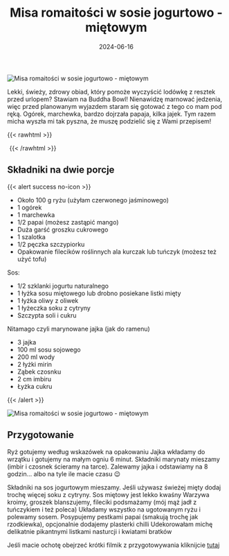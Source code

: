 ﻿---
title: "Misa romaitości w sosie jogurtowo - miętowym"
date: 2024-06-16
categories:
- dania główne
tags:
- buddha bowl
- wegetariańskie
- ryż
thumbnailImagePosition: "top"
---
![Misa romaitości w sosie jogurtowo - miętowym](/img/Misa-rozmaitosci-w-sosie-jogurtowo-mietowym/Misa-rozmaitosci-w-sosie-jogurtowo-mietowym-1.jpg.jpg)

Lekki, świeży, zdrowy obiad, który pomoże wyczyścić lodówkę z resztek przed urlopem? Stawiam na Buddha Bowl! Nienawidzę marnować jedzenia, więc przed planowanym wyjazdem staram się gotować z tego co mam pod ręką. Ogórek, marchewka, bardzo dojrzała papaja, kilka jajek. Tym razem micha wyszła mi tak pyszna, że muszę podzielić się z Wami przepisem!
<!--more-->

{{< rawhtml >}}
<div id="ceneoaffcontainer624479"></div><a id="ceneoaff-logo" title="Ceneo.pl" href="https://www.ceneo.pl/#pid=26977&crid=624479&cid=46110" rel="nofollow"><img style="border:0;width:1px;height:1px;" src="//image.ceneostatic.pl/data/custom_images/4917/custom_image.png" alt="Ceneo.pl" /></a><script type="text/javascript" charset="utf-8">	if (typeof CeneoAPOptions == "undefined" || CeneoAPOptions == null)	{	var CeneoAPOptions = new Array(); 	stamp = parseInt(new Date().getTime()/86400, 10);	var script = document.createElement("script");	script.setAttribute("type", "text/javascript");	script.setAttribute("src", "//partnerzyapi.ceneo.pl/External/ap.js?"+stamp);	script.setAttribute("charset", "utf-8");	var head = document.getElementsByTagName("head")[0];	head.appendChild(script);	}	CeneoAPOptions[CeneoAPOptions.length] =	{		ad_creation: 624479,		ad_channel: 46110,		ad_partner: 26977,		ad_type: 1,		ad_content: '1767,3528,4496',		ad_format: 1,		ad_newpage: true,		ad_basket: false,		ad_container: 'ceneoaffcontainer624479',		ad_formatTypeId: 1,		ad_contextual: false, 		ad_recommended: false, 		ad_showRank: false 	};</script>
{{< /rawhtml >}}

## Składniki na dwie porcje
{{< alert success no-icon >}}
- Około 100 g ryżu (użyłam czerwonego jaśminowego)
- 1 ogórek
- 1 marchewka
- 1/2 papai (możesz zastąpić mango)
- Duża garść groszku cukrowego
- 1 szalotka
- 1/2 pęczka szczypiorku
- Opakowanie filecików roślinnych ala kurczak lub tuńczyk (możesz też użyć tofu)


Sos:
- 1/2 szklanki jogurtu naturalnego
- 1 łyżka sosu miętowego lub drobno posiekane listki mięty
- 1 łyżka oliwy z oliwek
- 1 łyżeczka soku z cytryny
- Szczypta soli i cukru


Nitamago czyli marynowane jajka (jak do ramenu)
- 3 jajka
- 100 ml sosu sojowego
- 200 ml wody
- 2 łyżki mirin
- Ząbek czosnku
- 2 cm imbiru
- Łyżka cukru

{{< /alert >}}

![Misa romaitości w sosie jogurtowo - miętowym](/img/Misa-rozmaitosci-w-sosie-jogurtowo-mietowym/Misa-rozmaitosci-w-sosie-jogurtowo-mietowym-2.jpg)

## Przygotowanie

Ryż gotujemy według wskazówek na opakowaniu
Jajka wkładamy do wrzątku i gotujemy na małym ogniu 6 minut. Składniki marynaty mieszamy (imbir i czosnek ścieramy na tarce). Zalewamy jajka i odstawiamy na 8 godzin... albo na tyle ile macie czasu 😉

Składniki na sos jogurtowym mieszamy. Jeśli używasz świeżej mięty dodaj trochę więcej soku z cytryny. Sos miętowy jest lekko kwaśny
Warzywa kroimy, groszek blanszujemy, fileciki podsmażamy (mój mąż jadł z tuńczykiem i też poleca)
Układamy wszystko na ugotowanym ryżu i polewamy sosem.
Posypujemy pestkami papai (smakują trochę jak rzodkiewka), opcjonalnie dodajemy plasterki chilli
Udekorowałam michę delikatnie pikantnymi listkami nasturcji i kwiatami bratków


Jeśli macie ochotę obejrzeć krótki filmik z przygotowywania kliknijcie [tutaj](https://www.instagram.com/reel/C8B3KZWo2Ue/?utm_source=ig_web_copy_link&igsh=MzRlODBiNWFlZA==)